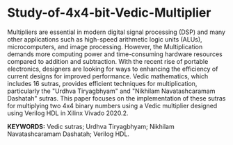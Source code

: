 # Study-of-4x4-bit-Vedic-Multiplier

Multipliers are essential in modern digital signal processing (DSP) and many other applications such as high-speed arithmetic logic units (ALUs), microcomputers, and image processing. However, the Multiplication demands more computing power and time-consuming hardware resources compared to addition and subtraction. With the recent rise of portable electronics, designers are looking for ways to enhancing the efficiency of current designs for improved performance. Vedic mathematics, which includes 16 sutras, provides efficient techniques for multiplication, particularly the "Urdhva Tiryagbhyam" and "Nikhilam Navatashcaramam Dashatah" sutras. This paper focuses on the implementation of these sutras for multiplying two 4x4 binary numbers using a Vedic multiplier designed using Verilog HDL in Xilinx Vivado 2020.2.


**KEYWORDS:** Vedic sutras; Urdhva Tiryagbhyam; Nikhilam Navatashcaramam Dashatah; Verilog HDL.
